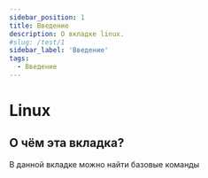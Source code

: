```yaml
---
sidebar_position: 1
title: Введение
description: О вкладке linux.
#slug: /test/1
sidebar_label: 'Введение'
tags:
  - Введение
---
```


# Linux

## О чём эта вкладка?

В данной вкладке можно найти базовые команды 